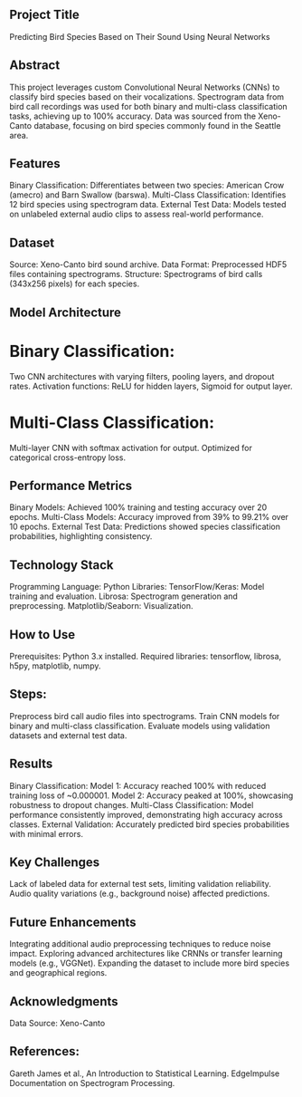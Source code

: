 ## Project Title
Predicting Bird Species Based on Their Sound Using Neural Networks

## Abstract
This project leverages custom Convolutional Neural Networks (CNNs) to classify bird species based on their vocalizations. Spectrogram data from bird call recordings was used for both binary and multi-class classification tasks, achieving up to 100% accuracy. Data was sourced from the Xeno-Canto database, focusing on bird species commonly found in the Seattle area.

## Features
Binary Classification: Differentiates between two species: American Crow (amecro) and Barn Swallow (barswa).
Multi-Class Classification: Identifies 12 bird species using spectrogram data.
External Test Data: Models tested on unlabeled external audio clips to assess real-world performance.
## Dataset
Source: Xeno-Canto bird sound archive.
Data Format: Preprocessed HDF5 files containing spectrograms.
Structure: Spectrograms of bird calls (343x256 pixels) for each species.
## Model Architecture
# Binary Classification:
Two CNN architectures with varying filters, pooling layers, and dropout rates.
Activation functions: ReLU for hidden layers, Sigmoid for output layer.
# Multi-Class Classification:
Multi-layer CNN with softmax activation for output.
Optimized for categorical cross-entropy loss.
## Performance Metrics
Binary Models:
Achieved 100% training and testing accuracy over 20 epochs.
Multi-Class Models:
Accuracy improved from 39% to 99.21% over 10 epochs.
External Test Data:
Predictions showed species classification probabilities, highlighting consistency.
## Technology Stack
Programming Language: Python
Libraries:
TensorFlow/Keras: Model training and evaluation.
Librosa: Spectrogram generation and preprocessing.
Matplotlib/Seaborn: Visualization.
## How to Use
Prerequisites:
Python 3.x installed.
Required libraries: tensorflow, librosa, h5py, matplotlib, numpy.
## Steps:
Preprocess bird call audio files into spectrograms.
Train CNN models for binary and multi-class classification.
Evaluate models using validation datasets and external test data.
## Results
Binary Classification:
Model 1: Accuracy reached 100% with reduced training loss of ~0.000001.
Model 2: Accuracy peaked at 100%, showcasing robustness to dropout changes.
Multi-Class Classification:
Model performance consistently improved, demonstrating high accuracy across classes.
External Validation:
Accurately predicted bird species probabilities with minimal errors.
## Key Challenges
Lack of labeled data for external test sets, limiting validation reliability.
Audio quality variations (e.g., background noise) affected predictions.
## Future Enhancements
Integrating additional audio preprocessing techniques to reduce noise impact.
Exploring advanced architectures like CRNNs or transfer learning models (e.g., VGGNet).
Expanding the dataset to include more bird species and geographical regions.
## Acknowledgments
Data Source: Xeno-Canto
## References:
Gareth James et al., An Introduction to Statistical Learning.
EdgeImpulse Documentation on Spectrogram Processing.
